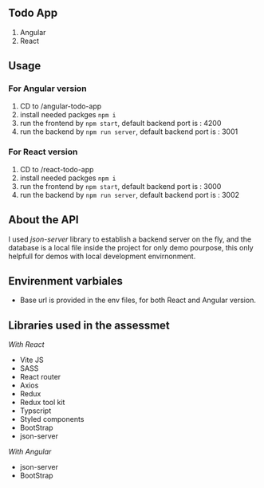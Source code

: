 ## Todo App 
1. Angular
2. React

## Usage

### For Angular version
1. CD to /angular-todo-app
2. install needed packges `npm i`
3. run the frontend by `npm start`,  default backend port is : 4200
4. run the backend by `npm run server`, default backend port is : 3001

### For React version
1. CD to /react-todo-app
2. install needed packges `npm i`
3. run the frontend by `npm start`,  default backend port is : 3000
4. run the backend by `npm run server`, default backend port is : 3002

## About the API
I used *json-server* library to establish a backend server on the fly, and the database is a local file inside the project for only demo pourpose,
this only helpfull for demos with local development envirnonment.

## Envirenment varbiales
- Base url is provided in the env files, for both React and Angular version.

## Libraries used in the assessmet
*With React*
- Vite JS
- SASS
- React router  
- Axios 
- Redux
- Redux tool kit
- Typscript
- Styled components
- BootStrap
- json-server

*With Angular*
- json-server
- BootStrap
